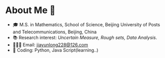 # About Me 🙌 

- 🎓 M.S. in Mathematics, School of Science, Beijing University of Posts and Telecommunications, Beijing, China
- 📚 Research interest: *Uncertain Measure, Rough sets, Data Analysis*.
- 🧑🏻‍💻 Email: jiayunlong228@126.com
- 🔨 Coding: Python, Java Script(learning..)